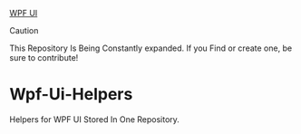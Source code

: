 [WPF UI](https://user-images.githubusercontent.com/13592821/174165081-9c62d188-ecb6-4200-abd8-419afbaf32c2.png#gh-dark-mode-only)

> [!CAUTION]
> This Repository Is Being Constantly expanded. If you Find or create one, be sure to contribute! 

# Wpf-Ui-Helpers
Helpers for WPF UI Stored In One Repository.
